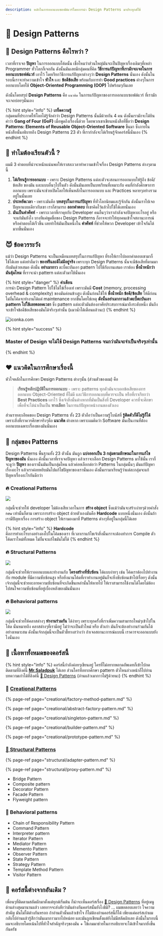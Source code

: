 ```yaml
---
description: หลักในการออกแบบซอฟต์แวร์โดยการนำ Design Patterns มาประยุกต์ใช้
---
```


# 👦 Design Patterns

## 🤨 Design Patterns คือไรหว่า ?

เวลาที่เราเจอ **ปัญหา** ในการออกแบบโค้ดนั้น เชื่อไหมว่าส่วนใหญ่มันจะเป็นปัญหาเรื่องเดิมๆที่เหล่า Programmer ทั่วโลกก็เจอกัน ดังนั้นมันเลยมีกลุ่มคนที่คิด **วิธีการแก้ปัญหาที่เรามักจะเจอในการออกแบบซอฟต์แวร์** เอาไว้ โดยเรียกวิธีการแก้ปัญหาต่างๆว่า **Design Patterns** นั่นเอง ดังนั้นในรอบนี้เราจะทำความเข้าใจ **หัวใจ** และ **ข้อดีข้อเสีย** พร้อมกับการทำ **Good practices** ต่างๆในการออกแบบโดยใช้ **Object-Oriented Programming \(OOP\)** ไปพร้อมๆกันเลย

ดังนั้นโดยสรุป **Design Patterns** คือ `แนวคิด` ในการแก้ปัญหาของการออกแบบซอฟต์แวร์ ที่เรามักจะเจอบ่อยๆนั่นเอง

{% hint style="info" %}
**เกร็ดความรู้**  
กลุ่มคนที่ประกาศให้โลกได้รู้จักคำว่า Design Patterns นั้นมีด้วยกัน 4 คน ดังนั้นเรามักจะได้ยินคำว่า **Gang of Four \(GoF\)** เมื่อพูดถึงเรื่องนี้ด้วย โดยพวกเขาเขียนหนังสือที่ชื่อว่า **Design Patterns: Elements of Reusable Object-Oriented Software** ขึ้นมา ซึ่งภายในหนังสือนั้นอธิบายถึง Design Patterns 23 ตัว ที่เรากำลังจะได้เรียนรู้จักคอร์สนี้นั่นเอง
{% endhint %}

## 🤨 ทำไมต้องเรียนตัวนี้ ?

ผมมี 3 คำตอบที่น่าจะหนักแน่นพอให้เราสละเวลาทำความเข้าใจเรื่อง Design Patterns ต่างๆตามนี้

1. **ได้เรียนรู้การออกแบบ** - เพราะ Design Patterns แต่ละตัวจะสอนการออกแบบให้รู้ถึง ข้อดี/ข้อเสีย ของมัน และแบบอื่นๆไปในตัว ดังนั้นมันเลยเป็นบทเรียนที่เหมาะกับ คนที่กำลังศึกษาการออกแบบ เพราะมันจะช่วยเปิดโลกให้เห็นหลักในการออกแบบ และ Practices หลายๆอย่างรวมอยู่ในนั้นเลย
2. **ประหยัดเวลา** - เพราะมันคือ **บทสรุปในการแก้ปัญหา** ที่ทั่วโลกนิยมและรู้จักกัน ดังนั้นเราไปเจอปัญหาแบบเดียวกับเขา เราก็สามารถ **ลอกคำตอบ** ที่เขาคิดไว้แล้วไปใช้ได้เลยนั่นเอง
3. **มันเป็นคำศัพท์** - เพราะเวลาที่เราคุยกับ Developer คนอื่นๆว่าเรากำลังเจอปัญหาอะไรอยู่ หรือจะแก้มันยังไง บางทีแค่พูดชื่อของ Design Patterns ก็อาจจะทำให้ทุกคนเข้าใจสถานะการณ์หรือคำตอบได้เร็วขึ้น เลยทำให้มันเป็นหนึ่งใน **คำศัพท์** ที่ช่วยให้พวก Developer เข้าใจกันได้มากขึ้นนั่นเอง

## 😈 ข้อควรระวัง

แม้ว่า Design Patterns จะเป็นเหมือนบทสรุปในการแก้ปัญหา ที่รอให้เราไปลอกคำตอบเขามาก็ใช้ได้เลย แต่อย่าลืมว่า **ของฟรีและดีไม่มีอยู่จริง** เพราะทุก Design Patterns นั้นจะมีข้อเสียที่ตามมากับมันด้วยเสมอ ดังนั้น **อย่าเมากาว** ตะบี้ตะบันเอา pattern ไปใช้กับงานเสมอ เราต้อง **ชั่งน้ำหนักว่ามันคุ้มไหม** ที่เราจะนำ pattern แต่ละตัวมาใช้นั่นเอง

{% hint style="danger" %}
**คำเตือน**  
การนำ Design Pattern ไปใช้ไม่ใช่เรื่องเท่ เพราะมันมี **Cost** \(memory, processing overhead & complexity\) ของมันค่อนข้างสูง ดังนั้นก่อนใช้ให้ **ชั่งน้ำหนัก ข้อดี/ข้อเสีย** ให้ดีก่อน ไม่งั้นโค้ดจะทำงานได้แต่ maintenance ยากขึ้นโดยใช่เหตุ **ดังนั้นอย่าเมากาวแล้วตะบี้ตะบันเอา pattern ไปใช้เลยตลอดเวลา** ซึ่ง pattern แต่ละตัวมันต้องอาศัยประสบการณ์มาถึงระดับหนึ่ง มันถึงจะเข้าใจข้อดีข้อเสียของมันได้จริงๆเท่านั้น \(แมวน้ำได้เตือนแล้วนะ\)
{% endhint %}

![iconka.com](../../.gitbook/assets/image%20%2865%29.png)

{% hint style="success" %}
### Master of Design จะไม่ใช้ Design Patterns จนกว่ามันจะจำเป็นจริงๆเท่านั้น
{% endhint %}

## ❤️ แนวคิดในการศึกษาเรื่องนี้

หัวใจหลักในการศึกษา Design Patterns ต่างๆนั้น \(ส่วนตัวของผม\) คือ

> **เรียนรู้หลักปฎิบัติในการออกแบบ** - เพราะ patterns ทุกตัวมันจะบอกข้อเสียของการออกแบบ Object-Oriented ที่ไม่ดี และวิธีการออกแบบที่ควรจะเป็น หรือที่เราเรียกว่า **Best Practices** เอาไว้ ซึ่งเจ้าสิ่งนั้นต่างหากที่มันเป็นสิ่งที่ Developer ควรที่จะศึกษา เพื่อที่จะได้นำเป็นเป็น **ทางเลือก** ในการแก้ปัญหาหน้างานของตัวเอง

ส่วนรายละเอียดของ Design Patterns ทั้ง 23 ตัวถือว่าเป็นความรู้โบนัสที่ **รู้ติดตัวก็ดีไม่รู้ก็ได้** เพราะสิ่งที่เราควรศึกษาจริงๆคือ **แนวคิด** ต่างหาก เพราะผมคิดว่า Software มันเป็นงานที่ต้องออกแบบเฉพาะเรื่องของมันนั่นเอง

## 💎 กลุ่มของ Patterns

Design Patterns พื้นฐานทั้ง 23 ตัวนั้น มันถูก **แบ่งออกเป็น 3 กลุ่มตามลักษณะในการแก้ไขปัญหาของมัน** นั่นเอง ดังนั้นเวลาที่เราเจอปัญหา แล้วเราจะเลือก Design Patterns มาใช้นั้น เราก็จะดูว่า **ปัญหา** ของเรานั้นมันเป็นกลุ่มไหน แล้วค่อยเลือกต่อว่า Patterns ในกลุ่มนั้นๆ มันแก้ปัญหาเรื่องอะไร แล้วเราค่อยหยิบมันไปแก้ไขปัญหาของเรานั่นเอง ดังนั้นเรามาเรียนรู้ว่าแต่ละกลุ่มจะแก้ปัญหาเรื่องอะไรกันดีกว่า

### 🔥 Creational Patterns

![](../../.gitbook/assets/image%20%28912%29.png)

กลุ่มนี้จะช่วยให้ developer ไม่ต้องเสียเวลาในการ **สร้าง object** ซึ่งแม้ว่ามันจะสร้างง่ายๆด้วยคำสั่ง `new` เท่านั้นก็ตาม เพราะการสร้าง object ด้วยตัวเองมันคือ **Hardcode** แบบหนึ่งนั่นเอง ดังนั้นถ้าเรามีปัญหาเรื่อง การสร้าง object ให้เรามองมาที่ Patterns ต่างๆที่อยู่ในกลุ่มนี้ได้เลย

{% hint style="info" %}
**Hardcode**  
คือการทำอะไรบางอย่างลงไปในโค้ดของเรา ที่เวลาเราแก้ไขเจ้าสิ่งนั้นเราจะต้องทำการ Compile ตัวโค้ดเราใหม่ทั้งหมด ไม่งั้นจะแก้ไขมันไม่ได้
{% endhint %}

### 🔥 Structural Patterns

![](../../.gitbook/assets/image%20%28608%29.png)

กลุ่มนี้จะช่วยให้เราออกแบบและทำงานกับ **โครงสร้างที่ซับซ้อน** ได้แบบง่ายๆ เช่น โค้ดเราต้องไปทำงานกับ module ที่มีความซับซ้อนสูง หรือยิ่งนานโค้ดที่เราทำงานอยู่มันก็จะยิ่งซับซ้อนเข้าไปเรื่อยๆ ดังนั้นเจ้ากลุ่มนี้จะช่วยละลายความซับซ้อนที่จะเกิดขึ้นเหล่านั้นให้หายไป ให้เราสามารถใช้งานได้โดยไม่ต้องไปสนใจความซับซ้อนที่อยู่เบื่องหลังของมันนั่นเอง

### 🔥 **Behavioral patterns**

![](../../.gitbook/assets/image%20%28952%29.png)

กลุ่มนี้จะช่วยให้คลาสต่างๆ **ทำงานร่วมกัน** ได้ง่ายๆ เพราะทุกครั้งที่เราเพิ่มความสามารถใหม่ๆเข้าไปในโค้ด นั่นหมายถึง คลาสต่างๆที่เรามีอยู่ ไม่ว่าจะเป็นตัวใหม่ หรือ ตัวเก่า มันก็จะต้องทำงานร่วมกันได้อย่างเหมาะสม ดังนั้นเจ้ากลุ่มนี้จะเป็นตัวชี้ทางสว่างว่า ถ้าเจอสถานะการณ์แบบนี้ เราควรจะออกแบบยังไงนั่นเอง

## 🧭 เนื้อหาทั้งหมดของคอร์สนี้

{% hint style="info" %}
คอร์สนี้กำลังค่อยๆเขียนอยู่ ใครที่ไม่อยากพลาดอัพเดทก็เข้าไปกดติดตามที่ลิงค์นี้ [**Mr.Saladpuk**](https://www.facebook.com/mr.saladpuk) ได้เลย ส่วนใครที่อยากศึกษา pattern ตัวไหนล่วงหน้าก็ไปอ่านบทความเก่าได้ที่ลิงค์นี้ [🤴 Design Patterns](https://saladpuk.gitbook.io/learn/software-design/designpatterns) \(อ่านแล้วเมากาวไม่รู้ด้วยนะ\)
{% endhint %}

### 🤰 [Creational Patterns](https://saladpuk.gitbook.io/learn/beginner-1/design-patterns/creational)

{% page-ref page="creational/factory-method-pattern.md" %}

{% page-ref page="creational/abstract-factory-pattern.md" %}

{% page-ref page="creational/singleton-pattern.md" %}

{% page-ref page="creational/builder-pattern.md" %}

{% page-ref page="creational/prototype-pattern.md" %}

### [🧱 Structural Patterns](https://www.saladpuk.com/beginner-1/design-patterns/structural)

{% page-ref page="structural/adapter-pattern.md" %}

{% page-ref page="structural/proxy-pattern.md" %}

* Bridge Pattern
* Composite pattern
* Decorator Pattern
* Facade Pattern
* Flyweight pattern

### 🦈 Behavioral patterns

* Chain of Responsibility Pattern
* Command Pattern
* Interpreter pattern
* Iterator Pattern
* Mediator Pattern
* Memento Pattern
* Observer Pattern
* State Pattern
* Strategy Pattern
* Template Method Pattern
* Visitor Pattern

## 🤨 คอร์สนี้ต่างจากอันเดิม ?

เพื่อนๆที่ติดตามสลัดผักมาตั้งแต่ยุกต์เริ่มต้น ก็น่าจะเห็นคอร์สเรื่อง [🤴 Design Patterns](https://saladpuk.gitbook.io/learn/software-design/designpatterns) ที่อยู่เมนูด้านล่างสุดมานานแล้ว เลยอาจจะส่งสัยว่ามันต่างกันคอร์สนั้นยังไงชิมิ? ... ผมขอตอบเลยว่า ใจความสำคัญ มันไม่ได้ต่างกันหรอก ถ้าอ่านตัวนั้นแล้วเข้าใจ ก็ไม่ต้องอ่านคอร์สนี้ก็ได้ เพียงแค่คอร์สเก่าผมกลับไปอ่านแล้วรู้สึกว่ามันเมากาวมากไปหน่อย และมันถูกเขียนตั้งแต่ยังไม่มีสลัดผักเลย ดังนั้นในรอบนี้ผมจะอธิบายโดยเน้นไปที่หัวใจสำคัญจริงๆของมัน + ใช้เกมมาช่วยในการอธิบายจะได้เข้าใจมากยิ่งขึ้นกันครัช

